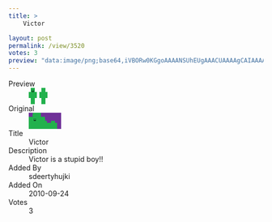 ```yaml
---
title: >
    Victor

layout: post
permalink: /view/3520
votes: 3
preview: "data:image/png;base64,iVBORw0KGgoAAAANSUhEUgAAACUAAAAgCAIAAAAaMSbnAAAABnRSTlMA/wD/AP5AXyvrAAAAZ0lEQVRIiWP8//8fAwwob/JjwAbu+m3CKo4GiNHORIxBVAQj0L57/lvQGLS1T2mjDxqDtvbR1H8sWEVpYRMEMJIaaGh5EVeewwUGQfoctW/UvlH7Ru2jCmAcbb+M2jdq36h9o/aRBQBNliH6/4aN2AAAAABJRU5ErkJggg=="
---
```

<dl class="side-by-side">
<dt>Preview</dt>
<dd>
    <img class="preview" src="data:image/png;base64,iVBORw0KGgoAAAANSUhEUgAAACUAAAAgCAIAAAAaMSbnAAAABnRSTlMA/wD/AP5AXyvrAAAAZ0lEQVRIiWP8//8fAwwob/JjwAbu+m3CKo4GiNHORIxBVAQj0L57/lvQGLS1T2mjDxqDtvbR1H8sWEVpYRMEMJIaaGh5EVeewwUGQfoctW/UvlH7Ru2jCmAcbb+M2jdq36h9o/aRBQBNliH6/4aN2AAAAABJRU5ErkJggg==">
</dd>
<dt>Original</dt>
<dd>
    <img class="preview" src="data:image/png;base64,iVBORw0KGgoAAAANSUhEUgAAAEAAAAAgCAYAAACinX6EAAAABGdBTUEAALGPC/xhBQAAAAlwSFlzAAAOwwAADsMBx2+oZAAAABh0RVh0U29mdHdhcmUAUGFpbnQuTkVUIHYzLjM2qefiJQAAAOBJREFUaEPtl80NgzAMhYFRukH3AHWUrsAYXQPBPKxClVOjHmwjHrKtPE5ICf55/uyQ/v38HJ3wrPMmLatr0zyqezw3DJ7OI/imABGq4BmDSMDV/vdMzOqbLSApFX2CW6ss7WuegP6xjOJ/AELlyJQ1TwAFuBvx6PbNBOyv352gfo+eoBaf+xAsAXoet80TYBagVKqgj8bfs/olpxAtUPepJoh2P9G+/58JpwjQBkrGdQqQsWrImMPNAGRyliOWLYBWPJs9EpCtYuh4SQBa0Wz2SEC2iqHjJQFoRbPZa56AL3iBJK5CA43VAAAAAElFTkSuQmCC">
</dd>
<dt>Title</dt>
<dd>Victor</dd>
<dt>Description</dt>
<dd>Victor is a stupid boy!!</dd>
<dt>Added By</dt>
<dd>sdeertyhujki</dd>
<dt>Added On</dt>
<dd>2010-09-24</dd>
<dt>Votes</dt>
<dd>3</dd>
</dl>
